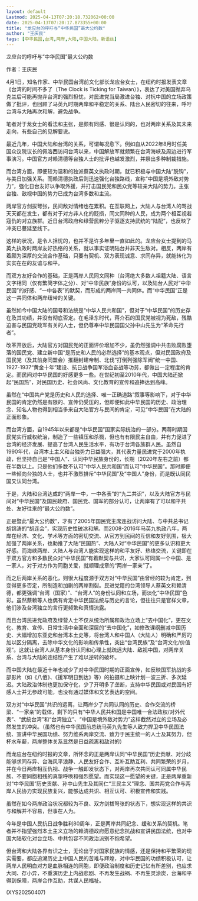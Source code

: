 ```yaml
---
layout: default
Lastmod: 2025-04-13T07:20:18.732062+00:00
date: 2025-04-13T07:20:17.873355+00:00
title: "龙应台的呼吁与“中华民国”最大公约数"
author: "王庆民"
tags: [中华民国,台湾,两岸,大陆,中国大陆，新语丝]
---
```


龙应台的呼吁与“中华民国”最大公约数

作者：王庆民

4月1日，知名作家、中华民国台湾前文化部长龙应台女士，在纽约时报发表文章《台湾的时间不多了（The Clock is Ticking for Taiwan）》，表达了对美国抛弃乌克兰后可能再抛弃台湾的强烈担忧，对民进党当局激进台独、对抗中国的立场政策做了批评，也回顾了马英九时期两岸和平稳定的关系、陆台人民密切的往来，呼吁台湾与大陆再次和解，避免战争。

笔者对于龙女士的看法和主张，是颇有同感、很是认同的，也对两岸关系及其未来走向，有些自己的见解要说。

最近几年，中国大陆和台湾的关系，可谓每况愈下。例如自从2022年8月时任美国众议院议长的佩洛西访问台湾以来，中国解放军就频繁在台湾海峡及周边进行军事演习。中国官方对赖清德等台独人士的批评也越发激烈，并祭出多种制裁措施。

而台湾方面，即便较为温和的独派蔡英文执政时期，就已积极与中国大陆“脱钩”，与美日加强关系。而赖清德执政后则迅速强化台独路线，宣称“中国是境外敌对势力”，强化日台友好以争取外援，并打击国民党和民众党等较亲大陆的势力。主张台独、敌视中国的势力已成为台湾多数和主流。

两岸官方剑拔弩张，民间敌对情绪也在累积。在互联网上，大陆人与台湾人的骂战天天都在发生，都有对于对方非人化的贬损，同文同种的人民，成为两个相互视若寇仇的对立族群。近日台湾政府和绿营民粹分子驱逐支持武统的“陆配”，也反映了冲突已蔓延至线下。

这样的状况，是令人担忧的，也并不是许多年里一直如此的。龙应台女士提到的马英九执政时两岸友好热络的关系，就以事实证明陆台并非天生敌对。相反，两岸有着颇为深厚的交流合作基础，只要有契机、双方表现诚意、求同存异，就能转化为实实在在的友谊与和平。

而双方友好合作的基础，正是两岸人民同文同种（台湾绝大多数人祖籍大陆、语言文字相同（仅有繁简字体之分）、对“中华民族”身份的认可，以及陆台人民对“中华民国”的好感、“一中各表”的默契，而形成的两岸同一共同体。而“中华民国”正是这一共同体和两岸纽带的关键。

虽然如今中国大陆的国号和法统是“中华人民共和国”，但对于“中华民国”的历史存在及其功绩，并没有彻底否定。在毛泽东时代，蒋介石的国民党被视为死敌，残酷迫害与民国党政军有关的人士，但仍尊奉中华民国国父孙中山先生为“革命先行者”。

改革开放后，大陆官方对国民党的正面评价增加不少，虽仍然强调中共击败腐败堕落的国民党、建立新中国“是历史和人民的必然选择”的基本观点，但对民国政府及国民党（及其前身同盟会）推翻封建帝制、北伐“打倒列强除军阀”统一中国、1927-1937“黄金十年”建设、抗日战争国军浴血奋战等功劳，都做出一定程度的肯定。而民间对中华民国的好感更多一些。在世纪初至2010年代，中国大陆还掀起“民国热”，对民国历史、社会风尚、文化教育的宣传和追捧达到高峰。

虽然在“中国共产党是历史和人民的选择、唯一正确道路”叙事等影响下，对于中华民国的肯定仍然是有限的、宣传仍受压的，但即便如此中华民国的历史、政治理念、知名人物也得到相当多来自大陆官方与民间的肯定，可见“中华民国”在大陆的正面形象。

而台湾方面，自1945年以来都是“中华民国”国家实际统治的一部分。两蒋时期国民党实行威权统治，制造了一些镇压和杀戮，但也有有限民主自由，并有力促进了台湾的经济发展、提高了台湾人民生活水平，有功于台湾各族群人民。虽然自1990年代，台湾本土主义和台独势力日益强大，其代表力量民进党于2000年执政，但坚持自己是“中国人”、认同中华民族身份的，长期（2020年左右之前）都在半数以上。只是他们多数不认可“中华人民共和国”而认可“中华民国”。那时即便一些倾向台独的人士，也并不激烈排斥“中华民国”及“中国人”身份，而是既认同民国又认同台湾。

于是，大陆和台湾达成的“两岸一中，一中各表”的“九二共识”，以及大陆官方与民间对“中华民国”及国民政府、国民党、国军的部分认可，让两岸有了可以和平共处、友好往来的“最大公约数”。

正是暨此“最大公约数”，才有了2005年国民党主席连战访问大陆、与中共总书记胡锦涛的“胡连会”，实现历史性破冰和解。而2008-2016年马英九执政八年，两岸在经济、文化、学术等方面的密切交流、从官方到民间的互信和友好氛围，极大加强了两岸关系，也助推了大陆“民国热”、大陆人对“中华民国”的更多认识和更大好感。而海峡两岸、大陆人与台湾人能实现这样的和平友好、热络交流，关键即在于双方官方和多数民众对“中华民国”有着默契与共识，大家认可同属一个中国、是一家人，对于对方作为同胞关爱，就顺理成章的“两岸一家亲”了。

而之后两岸关系的恶化，则很大程度源于双方对“中华民国”由曾经的较为肯定，到变得更多否定，所制造和加剧的两岸割裂。民进党籍的台湾领导人蔡英文和赖清德，都更强调“台湾（国家）”、“台湾人”的身份认同和立场，而淡化“中华民国”色彩。虽然蔡赖等人也偶有肯定中华民国法统与历史的言论，但往往只是官样文章，他们涉及台湾独立的言行更频繁和真情流露。

而且台湾民进党政府及绿营人士不仅从统治所属和政治立场上“去中国化”，更在文化、教育、宣传、日常生活中全面和深层的“去中国化”，如修改课纲删减中国历史、大幅增加东亚史和台湾本土史等，将台湾人和中国人（大陆人）明确和严厉的加以区分隔离，去除中华文化的影响和传承性，突出“台湾民族”及“台湾文化/价值观”。这就让台湾人从基本身份认同和心理上就疏远大陆、敌视中国，对两岸关系、台湾与大陆的连结性产生了难以逆转的破坏。

而中国大陆在最近十年也减少了对中华民国时期的正面宣传，如反映国军抗战的多部影片（如《八佰》、《援军明日到达》等）的拍摄和上映计划一波三折、多次延迟。大陆政治体制也更加保守化，少了开明多了垄断，支持中华民国或对民国有好感人士并无参政可能，也没有通过媒体和文艺表达的空间。

双方对“中华民国”共识的远离，让两岸少了共同认同的历史、合作交流的桥梁、“一家亲”的载体，剩下的只有“中华人民共和国是中国唯一合法政权/对外代表”、“武统台湾”和“台湾独立”、“中国是境外敌对势力”这样截然对立的立场及必然发生的冲突。（虽然也有中华民国前总统马英九先生等人致力捍卫中华民国法统、宣讲中华民国功绩、努力维系两岸交流、致力于民主统一的人士及其努力，但杯水车薪，两岸整体关系显然是日益疏离和敌对的）

而龙应台在纽约时报的文章，所怀念的正是两岸认同“中华民国”历史贡献、对分歧能够求同存异、台海风平浪静、人民友好合作、互补互助互利、共同繁荣的岁月，并在今日两岸相互仇视、战争一触即发状态下，对两岸再次共同认可同属中华民族、不要同胞相残的真挚呼唤和强烈愿望。而实现这一愿望的关键，正是两岸重新对“中华民国”历史贡献、孙中山先生及其同仁“三民主义”理念、国共两党合作与两岸人民协力实现民族复兴，能够达成共识、相互认可、积极宣传和实践。

虽然在如今两岸政治状况都较为不良、双方剑拔弩张的状态下，想实现这样的共识与和解并不容易，但事在人为。

今年是中国人民抗日战争胜利80周年，正是两岸共同纪念、缓和关系的契机。笔者并不指望强烈本土主义立场的赖清德政府愿意纪念抗战和宣讲民国法统，也对中国大陆软化对台立场、中共包容不同政治派别不抱希望。

但台湾和大陆各界有识之士，无论出于对国家民族的情感，还是保持和平繁荣的现实需要，都应追溯历史上中国人民的苦难与辉煌，对中华民国的功绩积极认可，让两岸人民明白对方是血脉相连的同胞，即便政治制度和历史记忆有所差别，也应求大同、存小异，不重演历史上内战悲剧、不再发生战祸、不再生灵涂炭，台海和平得到保障，两岸合作互助，共谋人民福祉。

(XYS20250407)

